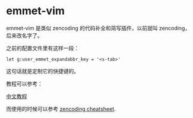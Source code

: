 # emmet-vim

emmet-vim 是类似 zencoding 的代码补全和简写插件，以前就叫 zencoding，后来改名字了。

之前的配置文件里有这样一段：

```
let g:user_emmet_expandabbr_key = '<s-tab>'
```

这句话就是定制它的快捷键的。

教程可以参考：

[中文教程](https://www.zfanw.com/blog/zencoding-vim-tutorial-chinese.html)

而使用的时候可以参考 [zencoding cheatsheet](ZenCodingCheatSheet.pdf).